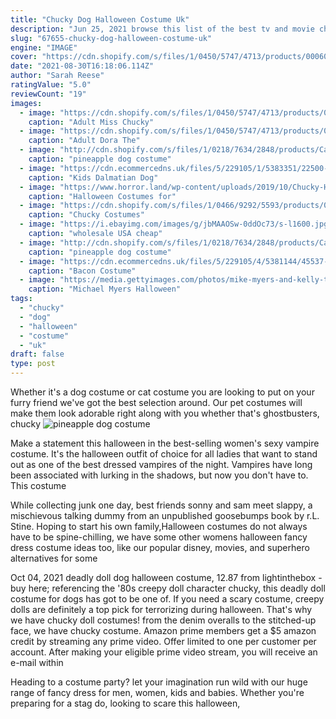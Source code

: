 ```yaml
---
title: "Chucky Dog Halloween Costume Uk"
description: "Jun 25, 2021 browse this list of the best tv and movie character costumes, full of ideas for kids, couples, groups, males and females. These easy diy (and easy-to-buy) halloween costume ideas feature"
slug: "67655-chucky-dog-halloween-costume-uk"
engine: "IMAGE"
cover: "https://cdn.shopify.com/s/files/1/0450/5747/4713/products/00060135p_1024x.png?v=1610680164"
date: "2021-08-30T16:18:06.114Z"
author: "Sarah Reese"
ratingValue: "5.0"
reviewCount: "19"
images:
  - image: "https://cdn.shopify.com/s/files/1/0450/5747/4713/products/00060135p_1024x.png?v=1610680164"
    caption: "Adult Miss Chucky"
  - image: "https://cdn.shopify.com/s/files/1/0450/5747/4713/products/00020889p.png?v=1625806027"
    caption: "Adult Dora The"
  - image: "http://cdn.shopify.com/s/files/1/0218/7634/2848/products/Cartoon_Fluffy_Pineapple_Costume_Hat_for_Frenchie_04_1200x1200.jpg?v=1584291049"
    caption: "pineapple dog costume"
  - image: "https://cdn.ecommercedns.uk/files/5/229105/1/5383351/22500-a1.jpg"
    caption: "Kids Dalmatian Dog"
  - image: "https://www.horror.land/wp-content/uploads/2019/10/Chucky-Halloween-Costumes-for-Pets-Article-Images-2019-v01.jpg"
    caption: "Halloween Costumes for"
  - image: "https://cdn.shopify.com/s/files/1/0466/9292/5593/products/00030177p_2000x.png?v=1625808498"
    caption: "Chucky Costumes"
  - image: "https://i.ebayimg.com/images/g/jbMAAOSw-0ddOc73/s-l1600.jpg"
    caption: "wholesale USA cheap"
  - image: "http://cdn.shopify.com/s/files/1/0218/7634/2848/products/Cartoon_Fluffy_Pineapple_Costume_Hat_for_Frenchie5_1200x1200.jpg?v=1584291256"
    caption: "pineapple dog costume"
  - image: "https://cdn.ecommercedns.uk/files/5/229105/4/5381144/45537-s.jpg"
    caption: "Bacon Costume"
  - image: "https://media.gettyimages.com/photos/mike-myers-and-kelly-tisdale-attend-heidi-klums-18th-annual-halloween-picture-id868802004?s=612x612"
    caption: "Michael Myers Halloween"
tags:
  - "chucky"
  - "dog"
  - "halloween"
  - "costume"
  - "uk"
draft: false
type: post
---
```


Whether it's a dog costume or cat costume you are looking to put on your furry friend we've got the best selection around. Our pet costumes will make them look adorable right along with you whether that's ghostbusters, chucky
![pineapple dog costume](http://cdn.shopify.com/s/files/1/0218/7634/2848/products/Cartoon_Fluffy_Pineapple_Costume_Hat_for_Frenchie_04_1200x1200.jpg?v=1584291049 "pineapple dog costume")

Make a statement this halloween in the best-selling women&#39;s sexy vampire costume. It&#39;s the halloween outfit of choice for all ladies that want to stand out as one of the best dressed vampires of the night. Vampires have long been associated with lurking in the shadows, but now you don&#39;t have to. This costume
<!--inArticleAds-->

<!--galleryOne-->

While collecting junk one day, best friends sonny and sam meet slappy, a mischievous talking dummy from an unpublished goosebumps book by r.L. Stine. Hoping to start his own family,Halloween costumes do not always have to be spine-chilling, we have some other womens halloween fancy dress costume ideas too, like our popular disney, movies, and superhero alternatives for some
<!--inArticleAds-->

<!--galleryTwo-->

Oct 04, 2021 deadly doll dog halloween costume, 12.87 from lightinthebox - buy here; referencing the '80s creepy doll character chucky, this deadly doll costume for dogs has got to be one of. If you need a scary costume, creepy dolls are definitely a top pick for terrorizing during halloween. That's why we have chucky doll costumes! from the denim overalls to the stitched-up face, we have chucky costume. Amazon prime members get a $5 amazon credit by streaming any prime video. Offer limited to one per customer per account. After making your eligible prime video stream, you will receive an e-mail within
<!--galleryThree-->

Heading to a costume party? let your imagination run wild with our huge range of fancy dress for men, women, kids and babies. Whether you're preparing for a stag do, looking to scare this halloween,
